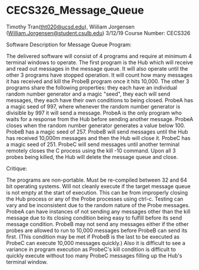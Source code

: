 # CECS326_Message_Queue
Timothy Tran(tht020@ucsd.edu), Wiiliam Jorgensen (William.Jorgensen@student.csulb.edu)
3/12/19
Course Number: CECS326

Software Description for Message Queue Program:

The delivered software will consist of 4 programs and require at minimum 4 terminal windows to operate.
 The first program is the Hub which will receive and read out messages in the message queue. 
 It will also operate until the other 3 programs have stopped operation.
 It will count how many messages it has received and kill the ProbeB program once it hits 10,000. 
 The other 3 programs share the following properties: they each have an individual random number generator and a magic "seed", they each will send messages, they each have their own conditions to being closed. 
 ProbeA has a magic seed of 997, where whenever the random number generator is divisible by 997 it will send a message.
 ProbeA is the only program who waits for a response from the Hub before sending another message. 
 ProbeA closes when the random number generator generates a value below 100. ProbeB has a magic seed of 257. 
 ProbeB will send messages until the Hub has received 10,000m messages and then the Hub will close it. 
 ProbeC has a magic seed of 251. 
 ProbeC will send messages until another terminal remotely closes the C process using the kill -10 command. 
 Upon all 3 probes being killed, the Hub will delete the message queue and close. 

Critique:

The programs are non-portable. 
Must be re-compiled between 32 and 64 bit operating systems.
 Will not cleanly execute if the target message queue is not empty at the start of execution. 
 This can be from improperly closing the Hub process or any of the Probe processes using ctrl-c. 
 Testing can vary and be inconsistent due to the random nature of the Probe messages. 
 ProbeA can have instances of not sending any messages other than the kill message due to its closing condition being easy to fulfill before its send message condition. 
 ProbeB may not send any messages either if the other probes are allowed to run to 10,000 messages before ProbeB can send its first. 
 (This condition may be met if ProbeB is the last to be executed as ProbeC can execute 10,000 messages quickly.) 
 Also it is difficult to see a variance in program execution as ProbeC's kill condition is difficult to quickly execute without too many ProbeC messages filling up the Hub's terminal window.


